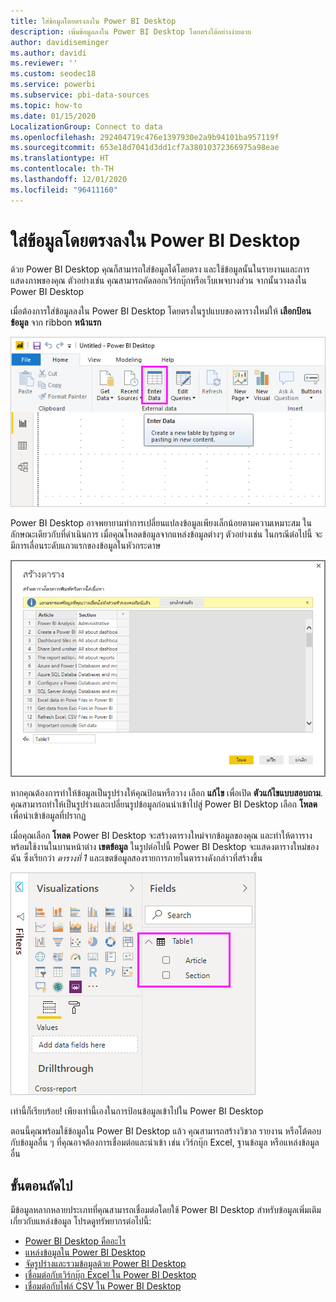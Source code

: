 ```yaml
---
title: ใส่ข้อมูลโดยตรงลงใน Power BI Desktop
description: เพิ่มข้อมูลลงใน Power BI Desktop โดยตรงได้อย่างง่ายดาย
author: davidiseminger
ms.author: davidi
ms.reviewer: ''
ms.custom: seodec18
ms.service: powerbi
ms.subservice: pbi-data-sources
ms.topic: how-to
ms.date: 01/15/2020
LocalizationGroup: Connect to data
ms.openlocfilehash: 292404719c476e1397930e2a9b94101ba957119f
ms.sourcegitcommit: 653e18d7041d3dd1cf7a38010372366975a98eae
ms.translationtype: HT
ms.contentlocale: th-TH
ms.lasthandoff: 12/01/2020
ms.locfileid: "96411160"
---
```

# <a name="enter-data-directly-into-power-bi-desktop"></a>ใส่ข้อมูลโดยตรงลงใน Power BI Desktop

ด้วย Power BI Desktop คุณก็สามารถใส่ข้อมูลได้โดยตรง และใช้ข้อมูลนั้นในรายงานและการแสดงภาพของคุณ ตัวอย่างเช่น คุณสามารถคัดลอกเวิร์กบุ๊กหรือเว็บเพจบางส่วน จากนั้นวางลงใน Power BI Desktop

เมื่อต้องการใส่ข้อมูลลงใน Power BI Desktop โดยตรงในรูปแบบของตารางใหม่ให้ **เลือกป้อนข้อมูล** จาก ribbon **หน้าแรก**

![เลือกป้อนข้อมูลในหน้าหลัด](media/desktop-enter-data-directly-into-desktop/enter-data-directly_1.png)

Power BI Desktop อาจพยายามทำการเปลี่ยนแปลงข้อมูลเพียงเล็กน้อยตามความเหมาะสม ในลักษณะเดียวกับที่ดำเนินการ เมื่อคุณโหลดข้อมูลจากแหล่งข้อมูลต่างๆ ตัวอย่างเช่น ในกรณีต่อไปนี้ จะมีการเลื่อนระดับแถวแรกของข้อมูลในหัวกระดาษ

![ข้อมูลกับแถวแรกเช่นเดียวกับหัวข้อแถว](media/desktop-enter-data-directly-into-desktop/enter-data-directly_2.png)

หากคุณต้องการทำให้ข้อมูลเป็นรูปร่างให้คุณป้อนหรือวาง เลือก **แก้ไข** เพื่อเปิด **ตัวแก้ไขแบบสอบถาม**. คุณสามารถทำให้เป็นรูปร่างและเปลี่ยนรูปข้อมูลก่อนนำเข้าไปสู่ Power BI Desktop เลือก **โหลด** เพื่อนำเข้าข้อมูลที่ปรากฏ

เมื่อคุณเลือก **โหลด** Power BI Desktop จะสร้างตารางใหม่จากข้อมูลของคุณ และทำให้ตาารางพร้อมใช้งานในบานหน้าต่าง **เขตข้อมูล** ในรูปต่อไปนี้ Power BI Desktop จะแสดงตารางใหม่ของฉัน ซึ่งเรียกว่า *ตารางที่ 1* และเขตข้อมูลสองรายการภายในตารางดังกล่าวที่สร้างขึ้น

![เขตข้อมูลโหลดแล้วไปใน Power BI Desktop](media/desktop-enter-data-directly-into-desktop/enter-data-directly_3.png)

เท่านี้ก็เรียบร้อย! เพียงเท่านี้เองในการป้อนข้อมูลเข้าไปใน Power BI Desktop

ตอนนี้คุณพร้อมใช้ข้อมูลใน Power BI Desktop แล้ว คุณสามารถสร้างวิชวล รายงาน หรือโต้ตอบกับข้อมูลอื่น ๆ ที่คุณอาจต้องการเชื่อมต่อและนำเข้า เช่น เวิร์กบุ๊ก Excel, ฐานข้อมูล หรือแหล่งข้อมูลอื่น

## <a name="next-steps"></a>ขั้นตอนถัดไป

มีข้อมูลหลากหลายประเภทที่คุณสามารถเชื่อมต่อโดยใช้ Power BI Desktop สำหรับข้อมูลเพิ่มเติมเกี่ยวกับแหล่งข้อมูล โปรดดูทรัพยากรต่อไปนี้:

* [Power BI Desktop คืออะไร](../fundamentals/desktop-what-is-desktop.md)
* [แหล่งข้อมูลใน Power BI Desktop](desktop-data-sources.md)
* [จัดรูปร่างและรวมข้อมูลด้วย Power BI Desktop](desktop-shape-and-combine-data.md)
* [เชื่อมต่อกับเวิร์กบุ๊ก Excel ใน Power BI Desktop](desktop-connect-excel.md)
* [เชื่อมต่อกับไฟล์ CSV ใน Power BI Desktop](desktop-connect-csv.md)
